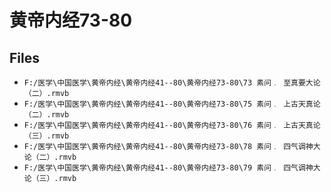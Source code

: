 # 黄帝内经73-80

## Files

- `F:/医学\中国医学\黄帝内经\黄帝内经41--80\黄帝内经73-80\73 素问﹒ 至真要大论（二）.rmvb`
- `F:/医学\中国医学\黄帝内经\黄帝内经41--80\黄帝内经73-80\75 素问﹒ 上古天真论（二）.rmvb`
- `F:/医学\中国医学\黄帝内经\黄帝内经41--80\黄帝内经73-80\76 素问﹒ 上古天真论（三）.rmvb`
- `F:/医学\中国医学\黄帝内经\黄帝内经41--80\黄帝内经73-80\78 素问﹒ 四气调神大论（二）.rmvb`
- `F:/医学\中国医学\黄帝内经\黄帝内经41--80\黄帝内经73-80\79 素问﹒ 四气调神大论（三）.rmvb`
